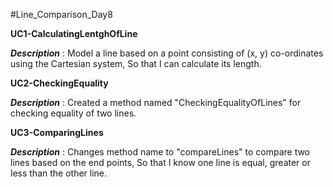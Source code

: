 #Line_Comparison_Day8

**UC1-CalculatingLentghOfLine**

_**Description**_ : Model a line based on a point consisting of (x, y) co-ordinates using the Cartesian system, So that I can calculate its length.

**UC2-CheckingEquality**

_**Description**_ : Created a method named "CheckingEqualityOfLines" for checking equality of two lines.

**UC3-ComparingLines**

_**Description**_ : Changes method name to "compareLines" to compare two lines based on the end points, So that I know one line is equal, greater or less than the other line.